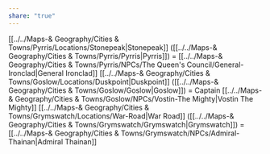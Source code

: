 ```yaml
---
share: "true"
---
```


[[../../Maps-& Geography/Cities & Towns/Pyrris/Locations/Stonepeak|Stonepeak]] ([[../../Maps-& Geography/Cities & Towns/Pyrris/Pyrris|Pyrris]]) = [[../../Maps-& Geography/Cities & Towns/Pyrris/NPCs/The Queen's Council/General-Ironclad|General Ironclad]]
[[../../Maps-& Geography/Cities & Towns/Goslow/Locations/Duskpoint|Duskpoint]] ([[../../Maps-& Geography/Cities & Towns/Goslow/Goslow|Goslow]]) = Captain [[../../Maps-& Geography/Cities & Towns/Goslow/NPCs/Vostin-The Mighty|Vostin The Mighty]]
[[../../Maps-& Geography/Cities & Towns/Grymswatch/Locations/War-Road|War Road]] ([[../../Maps-& Geography/Cities & Towns/Grymswatch/Grymswatch|Grymswatch]]) = [[../../Maps-& Geography/Cities & Towns/Grymswatch/NPCs/Admiral-Thainan|Admiral Thainan]]